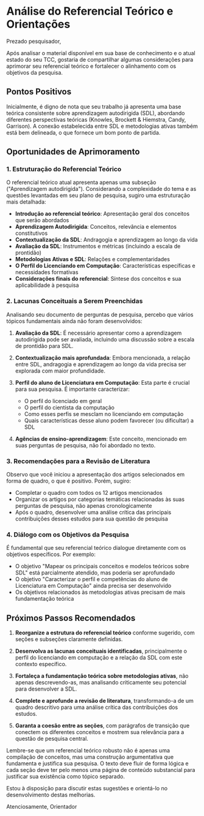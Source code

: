 # Análise do Referencial Teórico e Orientações

Prezado pesquisador,

Após analisar o material disponível em sua base de conhecimento e o atual estado do seu TCC, gostaria de compartilhar algumas considerações para aprimorar seu referencial teórico e fortalecer o alinhamento com os objetivos da pesquisa.

## Pontos Positivos

Inicialmente, é digno de nota que seu trabalho já apresenta uma base teórica consistente sobre aprendizagem autodirigida (SDL), abordando diferentes perspectivas teóricas (Knowles, Brockett & Hiemstra, Candy, Garrison). A conexão estabelecida entre SDL e metodologias ativas também está bem delineada, o que fornece um bom ponto de partida.

## Oportunidades de Aprimoramento

### 1. Estruturação do Referencial Teórico

O referencial teórico atual apresenta apenas uma subseção ("Aprendizagem autodirigida"). Considerando a complexidade do tema e as questões levantadas em seu plano de pesquisa, sugiro uma estruturação mais detalhada:

- **Introdução ao referencial teórico**: Apresentação geral dos conceitos que serão abordados
- **Aprendizagem Autodirigida**: Conceitos, relevância e elementos constitutivos
- **Contextualização da SDL**: Andragogia e aprendizagem ao longo da vida
- **Avaliação da SDL**: Instrumentos e métricas (incluindo a escala de prontidão)
- **Metodologias Ativas e SDL**: Relações e complementaridades
- **O Perfil do Licenciando em Computação**: Características específicas e necessidades formativas
- **Considerações finais do referencial**: Síntese dos conceitos e sua aplicabilidade à pesquisa

### 2. Lacunas Conceituais a Serem Preenchidas

Analisando seu documento de perguntas de pesquisa, percebo que vários tópicos fundamentais ainda não foram desenvolvidos:

1. **Avaliação da SDL**: É necessário apresentar como a aprendizagem autodirigida pode ser avaliada, incluindo uma discussão sobre a escala de prontidão para SDL.

2. **Contextualização mais aprofundada**: Embora mencionada, a relação entre SDL, andragogia e aprendizagem ao longo da vida precisa ser explorada com maior profundidade.

3. **Perfil do aluno de Licenciatura em Computação**: Esta parte é crucial para sua pesquisa. É importante caracterizar:

   - O perfil do licenciado em geral
   - O perfil do cientista da computação
   - Como esses perfis se mesclam no licenciando em computação
   - Quais características desse aluno podem favorecer (ou dificultar) a SDL

4. **Agências de ensino-aprendizagem**: Este conceito, mencionado em suas perguntas de pesquisa, não foi abordado no texto.

### 3. Recomendações para a Revisão de Literatura

Observo que você iniciou a apresentação dos artigos selecionados em forma de quadro, o que é positivo. Porém, sugiro:

- Completar o quadro com todos os 12 artigos mencionados
- Organizar os artigos por categorias temáticas relacionadas às suas perguntas de pesquisa, não apenas cronologicamente
- Após o quadro, desenvolver uma análise crítica das principais contribuições desses estudos para sua questão de pesquisa

### 4. Diálogo com os Objetivos da Pesquisa

É fundamental que seu referencial teórico dialogue diretamente com os objetivos específicos. Por exemplo:

- O objetivo "Mapear os principais conceitos e modelos teóricos sobre SDL" está parcialmente atendido, mas poderia ser aprofundado
- O objetivo "Caracterizar o perfil e competências do aluno de Licenciatura em Computação" ainda precisa ser desenvolvido
- Os objetivos relacionados às metodologias ativas precisam de mais fundamentação teórica

## Próximos Passos Recomendados

1. **Reorganize a estrutura do referencial teórico** conforme sugerido, com seções e subseções claramente definidas.

2. **Desenvolva as lacunas conceituais identificadas**, principalmente o perfil do licenciando em computação e a relação da SDL com este contexto específico.

3. **Fortaleça a fundamentação teórica sobre metodologias ativas**, não apenas descrevendo-as, mas analisando criticamente seu potencial para desenvolver a SDL.

4. **Complete e aprofunde a revisão de literatura**, transformando-a de um quadro descritivo para uma análise crítica das contribuições dos estudos.

5. **Garanta a coesão entre as seções**, com parágrafos de transição que conectem os diferentes conceitos e mostrem sua relevância para a questão de pesquisa central.

Lembre-se que um referencial teórico robusto não é apenas uma compilação de conceitos, mas uma construção argumentativa que fundamenta e justifica sua pesquisa. O texto deve fluir de forma lógica e cada seção deve ter pelo menos uma página de conteúdo substancial para justificar sua existência como tópico separado.

Estou à disposição para discutir estas sugestões e orientá-lo no desenvolvimento destas melhorias.

Atenciosamente,
Orientador
